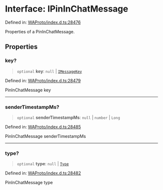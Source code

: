 # Interface: IPinInChatMessage

Defined in: [WAProto/index.d.ts:28476](https://github.com/Fokusdotid/Baileys/blob/58a03b5a49cf326e1050515994499cb0bb76662f/WAProto/index.d.ts#L28476)

Properties of a PinInChatMessage.

## Properties

### key?

> `optional` **key**: `null` \| [`IMessageKey`](../../../interfaces/IMessageKey.md)

Defined in: [WAProto/index.d.ts:28479](https://github.com/Fokusdotid/Baileys/blob/58a03b5a49cf326e1050515994499cb0bb76662f/WAProto/index.d.ts#L28479)

PinInChatMessage key

***

### senderTimestampMs?

> `optional` **senderTimestampMs**: `null` \| `number` \| `Long`

Defined in: [WAProto/index.d.ts:28485](https://github.com/Fokusdotid/Baileys/blob/58a03b5a49cf326e1050515994499cb0bb76662f/WAProto/index.d.ts#L28485)

PinInChatMessage senderTimestampMs

***

### type?

> `optional` **type**: `null` \| [`Type`](../namespaces/PinInChatMessage/enumerations/Type.md)

Defined in: [WAProto/index.d.ts:28482](https://github.com/Fokusdotid/Baileys/blob/58a03b5a49cf326e1050515994499cb0bb76662f/WAProto/index.d.ts#L28482)

PinInChatMessage type
